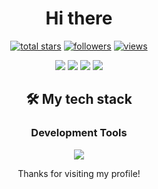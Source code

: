 <h1 align="center"> Hi there</h1>

<p align="center">
  <a href="https://github.com/yhkq1?tab=repositories&sort=stargazers">
    <img alt="total stars" title="Total stars on GitHub" src="https://custom-icon-badges.demolab.com/github/stars/yhkq1?style=for-the-badge&logo=star&date=16022025"/></a>
  <a href="https://github.com/yhkq1?tab=followers">
    <img alt="followers" title="Follow me on Github" src="https://custom-icon-badges.demolab.com/github/followers/yhkq1?style=for-the-badge&logo=person-add&label=Follow&logoColor=white&date=16022025"/></a>
  <a href="https://github.com/yhkq1/">
    <img alt="views" title="GitHub profile views" src="https://komarev.com/ghpvc/?username=yhkq1&style=for-the-badge"/></a>
</p>

<p align="center">
<img src="https://github-readme-streak-stats-9m8ugfa77-denvercoder1.vercel.app/?user=yhkq1&theme=transparent&hide_border=true&date=16022025">

<img src="https://github-readme-stats.vercel.app/api?username=yhkq1&hide_border=true&theme=transparent&date=16022025">
<img src="https://github-readme-stats.vercel.app/api/top-langs?username=yhkq1&layout=compact&hide_border=true&theme=transparent&date=16022025">

<img src="https://github-profile-trophy.vercel.app/?username=yhkq1&theme=discord&date=16022025">

</p>

<h2 align="center"> 🛠️ My tech stack </h2>

<h3 align="center">Development Tools</h2>

<p align="center">
<img src="https://skillicons.dev/icons?i=linux,webstorm,python,html,css,js,react,jquery,bootstrap,redux,sass,tailwind,git,github,cs,cpp&perline="8">
</p>

<!--
<h2 align="center">📚  Projects</h2>
-->
<!--
<h2 align="center"> 💬 Contact me </h2>
-->
<!--
<p align="center">
<a href=""><img src=""></a>
</p>
-->
<p align="center">
Thanks for visiting my profile!
</p>
